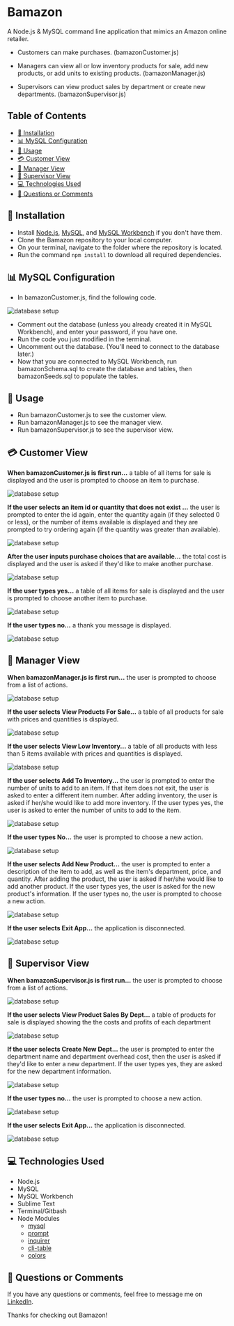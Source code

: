 
# Bamazon

A Node.js & MySQL command line application that mimics an Amazon online retailer.

 - Customers can make purchases. (bamazonCustomer.js)

 - Managers can view all or low inventory products for sale, add new products, or add units to existing products. (bamazonManager.js)

 - Supervisors can view product sales by department or create new departments. (bamazonSupervisor.js)

## Table of Contents

- [:dvd: Installation](#installation)
- [:bar_chart: MySQL Configuration](#mysql-configuration)
- [:crystal_ball: Usage](#usage)
- [:credit_card: Customer View](#customer-view)
- [:ledger: Manager View](#manager-view)
- [:briefcase: Supervisor View](#supervisor-view)
- [:computer: Technologies Used](#technologies-used)
- [:email: Questions or Comments](#questions-or-comments)

## :dvd: Installation

* Install [Node.js](https://nodejs.org/en/download/), [MySQL](https://www.mysql.com/downloads/), and [MySQL Workbench](https://dev.mysql.com/downloads/workbench/) if you don't have them.
* Clone the Bamazon repository to your local computer.
* On your terminal, navigate to the folder where the repository is located.
* Run the command `npm install` to download all required dependencies.

## :bar_chart: MySQL Configuration

* In bamazonCustomer.js, find the following code. 

![database setup](/screenshots/Database_Connection.png)

* Comment out the database (unless you already created it in MySQL Workbench), and enter your password, if you have one.
* Run the code you just modified in the terminal. 
* Uncomment out the database. (You'll need to connect to the database later.)
* Now that you are connected to MySQL Workbench, run bamazonSchema.sql to create the database and tables, then bamazonSeeds.sql to populate the tables.

## :crystal_ball: Usage

* Run bamazonCustomer.js to see the customer view.
* Run bamazonManager.js to see the manager view.
* Run bamazonSupervisor.js to see the supervisor view.

## :credit_card: Customer View

**When bamazonCustomer.js is first run...**
a table of all items for sale is displayed and the user is prompted to choose an item to purchase.

![database setup](/screenshots/Welcome_to_Bamazon.png)

**If the user selects an item id or quantity that does not exist ...**
the user is prompted to enter the id again, enter the quantity again (if they selected 0 or less), or the number of items available is displayed and they are prompted to try ordering again (if the quantity was greater than available).

![database setup](/screenshots/Too_Much_Too_Little.png)

**After the user inputs purchase choices that are available...**
the total cost is displayed and the user is asked if they'd like to make another purchase.

![database setup](/screenshots/Purchase_Item.png)

**If the user types yes...**
a table of all items for sale is displayed and the user is prompted to choose another item to purchase.

![database setup](/screenshots/Return_To_Items.png)

**If the user types no...**
a thank you message is displayed.

![database setup](/screenshots/Complete_Order.png)

## :ledger: Manager View

**When bamazonManager.js is first run...**
the user is prompted to choose from a list of actions.

![database setup](/screenshots/Manager_Welcome.png)
 
**If the user selects View Products For Sale...**
a table of all products for sale with prices and quantities is displayed.

![database setup](/screenshots/View_Products_For_Sale.png) 

**If the user selects View Low Inventory...**
a table of all products with less than 5 items available with prices and quantities is displayed.

![database setup](/screenshots/View_Low_Inventory.png)

**If the user selects Add To Inventory...**
the user is prompted to enter the number of units to add to an item. If that item does not exit, the user is asked to enter a different item number. After adding inventory, the user is asked if her/she would like to add more inventory. If the user types yes, the user is asked to enter the number of units to add to the item. 

![database setup](/screenshots/Add_To_Inventory.png)

**If the user types No...**
the user is prompted to choose a new action. 

![database setup](/screenshots/Do_Not_Add_Units.png)

**If the user selects Add New Product...**
the user is prompted to enter a description of the item to add, as well as the item's department, price, and quantity. After adding the product, the user is asked if her/she would like to add another product. If the user types yes, the user is asked for the new product's information. If the user types no, the user is prompted to choose a new action.  

![database setup](/screenshots/Add_New_Product.png)

**If the user selects Exit App...**
the application is disconnected.

![database setup](/screenshots/Exit_App.png)

## :briefcase: Supervisor View 

**When bamazonSupervisor.js is first run...**
the user is prompted to choose from a list of actions.

![database setup](/screenshots/Supervisor_Welcome.png)

**If the user selects View Product Sales By Dept...** 
a table of products for sale is displayed showing the the costs and profits of each department

![database setup](/screenshots/View_Product_Sales.png)

**If the user selects Create New Dept...** 
the user is prompted to enter the department name and department overhead cost, then the user is asked if they'd like to enter a new department. If the user types yes, they are asked for the new department information. 

![database setup](/screenshots/Create_New_Dept.png)

**If the user types no...**
the user is prompted to choose a new action. 

![database setup](/screenshots/No_New_Dept.png)

**If the user selects Exit App...**
the application is disconnected.

![database setup](/screenshots/Exit_App2.png)

## :computer: Technologies Used

* Node.js
* MySQL
* MySQL Workbench
* Sublime Text
* Terminal/Gitbash
* Node Modules
	* [mysql](https://www.npmjs.com/package/mysql) 
	* [prompt](https://www.npmjs.com/package/prompt)
	* [inquirer](https://www.npmjs.com/package/inquirer) 
	* [cli-table](https://www.npmjs.com/package/cli-table) 
	* [colors](https://www.npmjs.com/package/colors) 

## :email: Questions or Comments

If you have any questions or comments, feel free to message me on [LinkedIn](https://www.linkedin.com/in/maria-wong-116119113/).

Thanks for checking out Bamazon!
